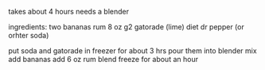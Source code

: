 takes about 4 hours
needs a blender

ingredients:
two bananas
rum
8 oz g2 gatorade (lime)
diet dr pepper (or orhter soda)

put soda and gatorade in freezer for about 3 hrs
pour them into blender
mix
add bananas
add 6 oz rum
blend
freeze for about an hour

